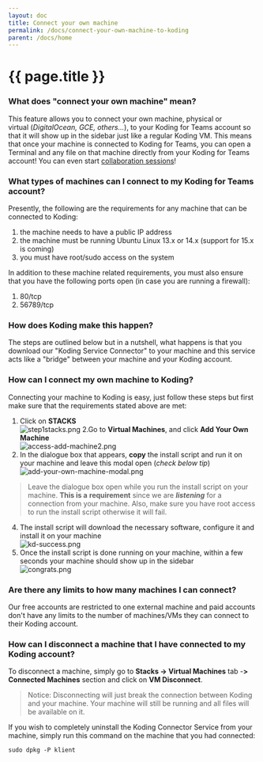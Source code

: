 ```yaml
---
layout: doc
title: Connect your own machine
permalink: /docs/connect-your-own-machine-to-koding
parent: /docs/home
---
```


# {{ page.title }}

### What does "connect your own machine" mean?

This feature allows you to connect your own machine, physical or virtual&nbsp;(_DigitalOcean, GCE, others..._), to your Koding for Teams account so that it will show up in the sidebar just like a regular Koding VM. This means that once your machine is connected to Koding for Teams, you can open a Terminal and any file on that machine directly from your Koding for Teams account! You can even start [collaboration sessions][1]!

### What types of machines can I connect to my Koding for Teams account?

Presently, the following are the requirements for any machine that can be connected to Koding:

1. the machine needs to have a public IP address
2. the machine must be running Ubuntu Linux 13.x or 14.x (support for 15.x is coming)
3. you must have root/sudo access on the system

In addition to these machine related requirements, you must also ensure that you have the following ports open (in case you are running a firewall):

1. 80/tcp
2. 56789/tcp

### How does Koding make this happen?

The steps are outlined below but in a nutshell, what happens is that you download our "Koding Service Connector" to your machine and this service acts like a "bridge" between your machine and your Koding account.

### How can I connect my own machine to Koding?

Connecting your machine to Koding is easy, just follow these steps but first make sure that the requirements stated above are met:

1. Click on **STACKS**  
![step1stacks.png][2]
2.Go to **Virtual Machines**, and click **Add Your Own Machine**  
![access-add-machine2.png][3]
3. In the dialogue box that appears, **copy** the install script and run it on your machine and leave this modal open (_check below tip_)
![add-your-own-machine-modal.png][4]

> Leave the dialogue box open while you run the install script on your machine. **This is a** **requirement** since we are **_listening_**&nbsp;for a connection from your machine. Also, make sure you have root access to run the install script otherwise it will fail.

4. The install script will download the necessary software, configure it and install it on your machine  
![kd-success.png][5]
5. Once the install script is done running on your machine, within a few seconds your machine should show up in the sidebar  
![congrats.png][6]

### Are there any limits to how many machines I can connect?

Our free accounts are restricted to one external machine and paid accounts don't have any limits to the number of machines/VMs they can connect to their Koding account.

### How can I disconnect a machine that I have connected to my Koding account?

To disconnect a machine, simply go to **Stacks -&gt; Virtual Machines**&nbsp;tab&nbsp;-**&gt; Connected Machines**&nbsp;section and click on **VM Disconnect**.&nbsp;

> Notice: Disconnecting will just break the connection between Koding and your machine. Your machine will still be running and all files will be available on it.

If you wish to completely uninstall the Koding Connector Service from your machine, simply run this command on the machine that you had connected:

    sudo dpkg -P klient

[1]: /docs/how-can-i-do-real-time-collaboration-on-koding
[2]: https://www.koding.com/hs-fs/hubfs/Koding-Guide_Teams/add-digitalocean/step1stacks.png?t=1473370419565&amp;width=894&amp;name=step1stacks.png "step1stacks.png"
[3]: https://www.koding.com/hs-fs/hubfs/Koding-Guide_Teams/add-digitalocean/access-add-machine2.png?t=1473370419565&amp;width=894&amp;name=access-add-machine2.png "access-add-machine2.png"
[4]: https://www.koding.com/hs-fs/hubfs/Koding-Guide_Teams/add-digitalocean/add-your-own-machine-modal.png?t=1473370419565&amp;width=894&amp;name=add-your-own-machine-modal.png "add-your-own-machine-modal.png"
[5]: https://www.koding.com/hs-fs/hubfs/Koding-Guide_Teams/add-digitalocean/kd-success.png?t=1473370419565&amp;width=767&amp;height=632&amp;name=kd-success.png
[6]: https://www.koding.com/hs-fs/hubfs/Koding-Guide_Teams/add-digitalocean/congrats.png?t=1473370419565&amp;width=894&amp;height=586&amp;name=congrats.png
